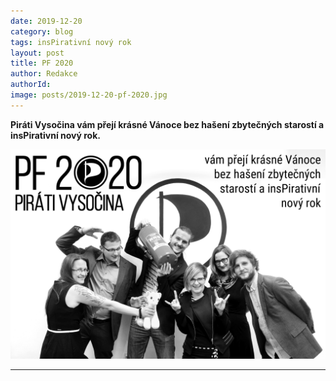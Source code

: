 ```yaml
---
date: 2019-12-20
category: blog
tags: insPirativní nový rok 
layout: post
title: PF 2020
author: Redakce
authorId:  
image: posts/2019-12-20-pf-2020.jpg
---
```


**Piráti Vysočina vám přejí krásné Vánoce bez hašení zbytečných starostí a insPirativní nový rok.**

![PF2020](assets/img/posts/2019-20-12-pf2020.jpg)

---

